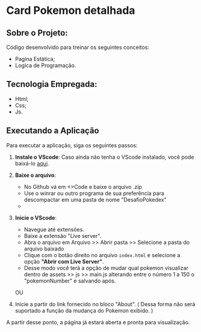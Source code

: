 # Card Pokemon detalhada

## Sobre o Projeto:
Código desenvolvido para treinar os seguintes conceitos:
- Pagina Estática;
- Logica de Programação.
  
## Tecnologia Empregada:
- Html;
- Css;
- Js.
  
## Executando a Aplicação

Para executar a aplicação, siga os seguintes passos:

1. **Instale o VScode**: Caso ainda não tenha o VScode instalado, você pode baixá-lo [aqui](https://code.visualstudio.com/download).
   
2. **Baixe o arquivo**:
   - No Github vá em <>Code e baixe o arquivo .zip
   - Use o winrar ou outro programa de sua preferência para descompactar em uma pasta de nome "DesafioPokedex"
   - 
3. **Inicie o VScode**:
   - Navegue até extensões.
   - Baixe a extensão "Live server".
   - Abra o arquivo em Arquivo >> Abrir pasta >> Selecione a pasta do arquivo baixado
   - Clique com o botão direito no arquivo `index.html` e selecione a opção **"Abrir com Live Server"**.
   - Desse modo você terá a opção de mudar qual pokemon visualizar dentro de assets >> js >> main.js alterando entre o número 1 a 150 o "pokemonNumber" e salvando após.
  
   OU

1. Inicie a partir do link fornecido no bloco "About". ( Dessa forma não será suportado a função da mudança do Pokemon exibido. )
     
A partir desse ponto, a página já estará aberta e pronta para visualização.
